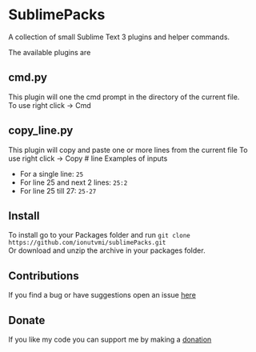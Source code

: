 SublimePacks
============

A collection of small Sublime Text 3 plugins and helper commands.

The available plugins are



## cmd.py
This plugin will one the cmd prompt in the directory of the current file.  
To use right click -> Cmd

## copy_line.py
This plugin will copy and paste one or more lines from the current file
To use right click -> Copy # line
Examples of inputs

  - For a single line: `25`
  - For line 25 and next 2 lines: `25:2`
  - For line 25 till 27: `25-27`


Install
-----------------
To install go to your Packages folder and run
`git clone https://github.com/ionutvmi/sublimePacks.git`  
Or download and unzip the archive in your packages folder.

Contributions
-----------------
If you find a bug or have suggestions open an issue [here](https://github.com/ionutvmi/SublimeMybbTplEditor/issues)

Donate 
-----------------
If you like my code you can support me by making a [donation](https://www.paypal.com/cgi-bin/webscr?cmd=_donations&business=T9HU2KAF54EBE&lc=RO&currency_code=USD&bn=PP%2dDonationsBF%3abtn_donateCC_LG%2egif%3aNonHosted)


